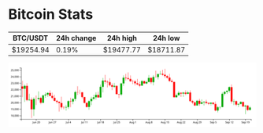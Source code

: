 # Bitcoin Stats

BTC/USDT|24h change|24h high|24h low|
|---|---|---|---|
|$19254.94|0.19%|$19477.77|$18711.87|

<img src="./chart.svg">
